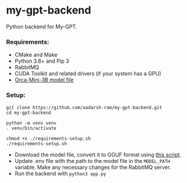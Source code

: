 # my-gpt-backend

Python backend for My-GPT.

### Requirements:
- CMake and Make
- Python 3.8+ and Pip 3
- RabbitMQ
- CUDA Toolkit and related drivers (if your system has a GPU)
- [Orca-Mini-3B model file](https://huggingface.co/TheBloke/orca_mini_3B-GGML/blob/main/orca-mini-3b.ggmlv3.q5_0.bin)

### Setup:
```
git clone https://github.com/aadarsh-ram/my-gpt-backend.git
cd my-gpt-backend

python -m venv venv
. venv/bin/activate

chmod +x ./requirements-setup.sh
./requirements-setup.sh
```

- Download the model file, convert it to GGUF format using [this script](https://github.com/ggerganov/llama.cpp/blob/master/convert-llama-ggml-to-gguf.py).
- Update .env file with the path to the model file in the `MODEL_PATH` variable. Make any necessary changes for the RabbitMQ server.
- Run the backend with `python3 app.py`